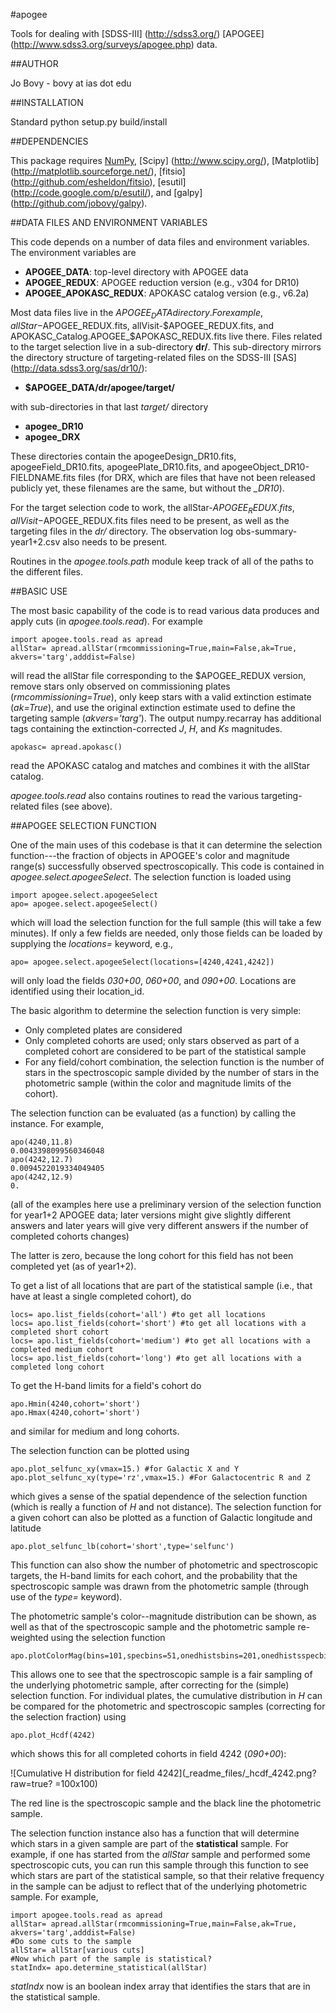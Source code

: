 #apogee

Tools for dealing with [SDSS-III] (http://sdss3.org/) [APOGEE]
(http://www.sdss3.org/surveys/apogee.php) data.

##AUTHOR

Jo Bovy - bovy at ias dot edu

##INSTALLATION

Standard python setup.py build/install

##DEPENDENCIES

This package requires [NumPy](http://numpy.scipy.org/), [Scipy]
(http://www.scipy.org/), [Matplotlib]
(http://matplotlib.sourceforge.net/), [fitsio]
(http://github.com/esheldon/fitsio), [esutil]
(http://code.google.com/p/esutil/), and [galpy]
(http://github.com/jobovy/galpy).

##DATA FILES AND ENVIRONMENT VARIABLES

This code depends on a number of data files and environment
variables. The environment variables are

* **APOGEE_DATA**: top-level directory with APOGEE data
* **APOGEE_REDUX**: APOGEE reduction version (e.g., v304 for DR10)
* **APOGEE_APOKASC_REDUX**: APOKASC catalog version (e.g., v6.2a)

Most data files live in the $APOGEE_DATA directory. For example,
allStar-$APOGEE_REDUX.fits, allVisit-$APOGEE_REDUX.fits, and
APOKASC_Catalog.APOGEE_$APOKASC_REDUX.fits live there. Files related
to the target selection live in a sub-directory **dr/**. This
sub-directory mirrors the directory structure of targeting-related
files on the SDSS-III [SAS] (http://data.sdss3.org/sas/dr10/):

* **$APOGEE_DATA/dr/apogee/target/**

with sub-directories in that last *target/* directory

* **apogee_DR10**
* **apogee_DRX**

These directories contain the apogeeDesign_DR10.fits,
apogeeField_DR10.fits, apogeePlate_DR10.fits, and
apogeeObject_DR10-FIELDNAME.fits files (for DRX, which are files that
have not been released publicly yet, these filenames are the same, but
without the *_DR10*). 

For the target selection code to work, the allStar-$APOGEE_REDUX.fits,
allVisit-$APOGEE_REDUX.fits files need to be present, as well as the
targeting files in the *dr/* directory. The observation log
obs-summary-year1+2.csv also needs to be present.

Routines in the *apogee.tools.path* module keep track of all of the
paths to the different files.

##BASIC USE

The most basic capability of the code is to read various data produces
and apply cuts (in *apogee.tools.read*). For example

```
import apogee.tools.read as apread
allStar= apread.allStar(rmcommissioning=True,main=False,ak=True, akvers='targ',adddist=False)
```

will read the allStar file corresponding to the $APOGEE_REDUX version,
remove stars only observed on commissioning plates
(*rmcommissioning=True*), only keep stars with a valid extinction
estimate (*ak=True*), and use the original extinction estimate used to
define the targeting sample (*akvers='targ'*). The output
numpy.recarray has additional tags containing the extinction-corrected
*J*, *H*, and *Ks* magnitudes.

```
apokasc= apread.apokasc()
```

read the APOKASC catalog and matches and combines it with the allStar
catalog.

*apogee.tools.read* also contains routines to read the various
 targeting-related files (see above).

##APOGEE SELECTION FUNCTION

One of the main uses of this codebase is that it can determine the
selection function---the fraction of objects in APOGEE's color and
magnitude range(s) successfully observed spectroscopically. This code
is contained in *apogee.select.apogeeSelect*. The selection function
is loaded using

```
import apogee.select.apogeeSelect
apo= apogee.select.apogeeSelect()
```

which will load the selection function for the full sample (this will
take a few minutes). If only a few fields are needed, only those
fields can be loaded by supplying the *locations=* keyword, e.g.,

```
apo= apogee.select.apogeeSelect(locations=[4240,4241,4242])
```

will only load the fields *030+00*, *060+00*, and *090+00*. Locations
are identified using their location_id.

The basic algorithm to determine the selection function is very simple:

* Only completed plates are considered
* Only completed cohorts are used; only stars observed as part of a completed cohort are considered to be part of the statistical sample
* For any field/cohort combination, the selection function is the number of stars in the spectroscopic sample divided by the number of stars in the photometric sample (within the color and magnitude limits of the cohort).

The selection function can be evaluated (as a function) by calling the instance. For example, 

```
apo(4240,11.8)
0.0043398099560346048
apo(4242,12.7)
0.0094522019334049405
apo(4242,12.9)
0.
```

(all of the examples here use a preliminary version of the selection function for year1+2 APOGEE data; later versions might give slightly different answers and later years will give very different answers if the number of completed cohorts changes)

The latter is zero, because the long cohort for this field has not
been completed yet (as of year1+2).

To get a list of all locations that are part of the statistical sample (i.e., that have at least a single completed cohort), do

```
locs= apo.list_fields(cohort='all') #to get all locations
locs= apo.list_fields(cohort='short') #to get all locations with a completed short cohort
locs= apo.list_fields(cohort='medium') #to get all locations with a completed medium cohort
locs= apo.list_fields(cohort='long') #to get all locations with a completed long cohort
```

To get the H-band limits for a field's cohort do
```
apo.Hmin(4240,cohort='short')
apo.Hmax(4240,cohort='short')
```

and similar for medium and long cohorts.

The selection function can be plotted using

```
apo.plot_selfunc_xy(vmax=15.) #for Galactic X and Y
apo.plot_selfunc_xy(type='rz',vmax=15.) #For Galactocentric R and Z
```

which gives a sense of the spatial dependence of the selection
function (which is really a function of *H* and not distance). The
selection function for a given cohort can also be plotted as a
function of Galactic longitude and latitude

```
apo.plot_selfunc_lb(cohort='short',type='selfunc')
```

This function can also show the number of photometric and
spectroscopic targets, the H-band limits for each cohort, and the
probability that the spectroscopic sample was drawn from the
photometric sample (through use of the *type=* keyword).

The photometric sample's color--magnitude distribution can be shown,
as well as that of the spectroscopic sample and the photometric sample re-weighted using the selection function

```
apo.plotColorMag(bins=101,specbins=51,onedhistsbins=201,onedhistsspecbins=101,cntrSmooth=.75)
```

This allows one to see that the spectroscopic sample is a fair
sampling of the underlying photometric sample, after correcting for
the (simple) selection function. For individual plates, the cumulative
distribution in *H* can be compared for the photometric and
spectroscopic samples (correcting for the selection fraction) using

```
apo.plot_Hcdf(4242)
```

which shows this for all completed cohorts in field 4242 (*090+00*):

![Cumulative H distribution for field 4242](_readme_files/_hcdf_4242.png?raw=true? =100x100)

The red line is the spectroscopic sample and the black line the
photometric sample.

The selection function instance also has a function that will
determine which stars in a given sample are part of the
**statistical** sample. For example, if one has started from the
*allStar* sample and performed some spectroscopic cuts, you can run
this sample through this function to see which stars are part of the
statistical sample, so that their relative frequency in the sample can
be adjust to reflect that of the underlying photometric sample. For
example,

```
import apogee.tools.read as apread
allStar= apread.allStar(rmcommissioning=True,main=False,ak=True, akvers='targ',adddist=False)
#Do some cuts to the sample
allStar= allStar[various cuts]
#Now which part of the sample is statistical?
statIndx= apo.determine_statistical(allStar)
```

*statIndx* now is an boolean index array that identifies the stars
 that are in the statistical sample.



